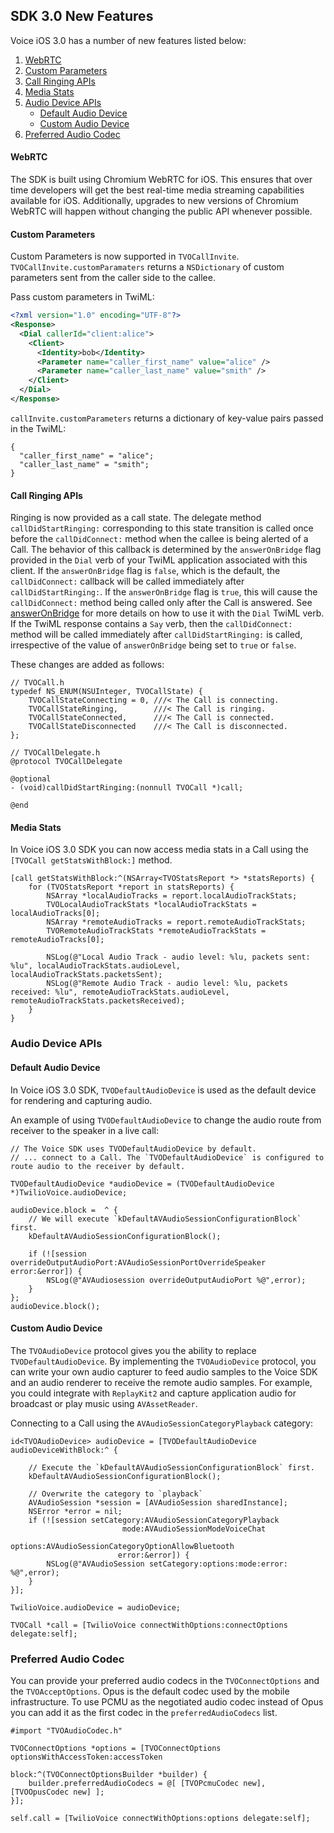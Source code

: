 ## SDK 3.0 New Features
Voice iOS 3.0 has a number of new features listed below:

1. [WebRTC](#webrtc)
2. [Custom Parameters](#custom-parameters)
3. [Call Ringing APIs](#call-ringing-apis)
4. [Media Stats](#media-stats)
5. [Audio Device APIs](#audio-device-apis)
    * [Default Audio Device](#default-audio-device)
    * [Custom Audio Device](#custom-audio-device)
6. [Preferred Audio Codec](#preferred-audio-codec)

#### <a name="webrtc"></a>WebRTC
The SDK is built using Chromium WebRTC for iOS. This ensures that over time developers will get the best real-time media streaming capabilities available for iOS. Additionally, upgrades to new versions of Chromium WebRTC will happen without changing the public API whenever possible.

#### <a name="custom-parameters"></a>Custom Parameters
Custom Parameters is now supported in `TVOCallInvite`. `TVOCallInvite.customParamaters` returns a `NSDictionary` of custom parameters sent from the caller side to the callee.

Pass custom parameters in TwiML:

```.xml
<?xml version="1.0" encoding="UTF-8"?>
<Response>
  <Dial callerId="client:alice">
    <Client>
      <Identity>bob</Identity>
      <Parameter name="caller_first_name" value="alice" />
      <Parameter name="caller_last_name" value="smith" />
    </Client>
  </Dial>
</Response>
```

`callInvite.customParameters` returns a dictionary of key-value pairs passed in the TwiML:

```.objc
{
  "caller_first_name" = "alice";
  "caller_last_name" = "smith";
}
```

#### <a name="call-ringing-apis"></a>Call Ringing APIs
Ringing is now provided as a call state. The delegate method `callDidStartRinging:` corresponding to this state transition is called once before the `callDidConnect:` method when the callee is being alerted of a Call. The behavior of this callback is determined by the `answerOnBridge` flag provided in the `Dial` verb of your TwiML application associated with this client. If the `answerOnBridge` flag is `false`, which is the default, the `callDidConnect:` callback will be called immediately after `callDidStartRinging:`. If the `answerOnBridge` flag is `true`, this will cause the `callDidConnect:` method being called only after the Call is answered. See [answerOnBridge](https://www.twilio.com/docs/voice/twiml/dial#answeronbridge) for more details on how to use it with the `Dial` TwiML verb. If the TwiML response contains a `Say` verb, then the `callDidConnect:` method will be called immediately after `callDidStartRinging:` is called, irrespective of the value of `answerOnBridge` being set to `true` or `false`.

These changes are added as follows:

```.objc
// TVOCall.h
typedef NS_ENUM(NSUInteger, TVOCallState) {
    TVOCallStateConnecting = 0, ///< The Call is connecting.
    TVOCallStateRinging,        ///< The Call is ringing.
    TVOCallStateConnected,      ///< The Call is connected.
    TVOCallStateDisconnected    ///< The Call is disconnected.
};

// TVOCallDelegate.h
@protocol TVOCallDelegate

@optional
- (void)callDidStartRinging:(nonnull TVOCall *)call;

@end
```

#### <a name="media-stats"></a>Media Stats
In Voice iOS 3.0 SDK you can now access media stats in a Call using the `[TVOCall getStatsWithBlock:]` method. 

```.objc
[call getStatsWithBlock:^(NSArray<TVOStatsReport *> *statsReports) {
    for (TVOStatsReport *report in statsReports) {
        NSArray *localAudioTracks = report.localAudioTrackStats;
        TVOLocalAudioTrackStats *localAudioTrackStats = localAudioTracks[0];
        NSArray *remoteAudioTracks = report.remoteAudioTrackStats;
        TVORemoteAudioTrackStats *remoteAudioTrackStats = remoteAudioTracks[0];

        NSLog(@"Local Audio Track - audio level: %lu, packets sent: %lu", localAudioTrackStats.audioLevel, localAudioTrackStats.packetsSent);
        NSLog(@"Remote Audio Track - audio level: %lu, packets received: %lu", remoteAudioTrackStats.audioLevel, remoteAudioTrackStats.packetsReceived);
    }
}
```
### <a name="audio-device-apis"></a>Audio Device APIs

#### <a name="default-audio-device"></a>Default Audio Device
In Voice iOS 3.0 SDK, `TVODefaultAudioDevice` is used as the default device for rendering and capturing audio.

An example of using `TVODefaultAudioDevice` to change the audio route from receiver to the speaker in a live call:

```.objc
// The Voice SDK uses TVODefaultAudioDevice by default.
// ... connect to a Call. The `TVODefaultAudioDevice` is configured to route audio to the receiver by default.

TVODefaultAudioDevice *audioDevice = (TVODefaultAudioDevice *)TwilioVoice.audioDevice;

audioDevice.block =  ^ {
    // We will execute `kDefaultAVAudioSessionConfigurationBlock` first.
    kDefaultAVAudioSessionConfigurationBlock();

    if (![session overrideOutputAudioPort:AVAudioSessionPortOverrideSpeaker error:&error]) {
        NSLog(@"AVAudiosession overrideOutputAudioPort %@",error);
    }
};
audioDevice.block();
```

#### <a name="custom-audio-device"></a>Custom Audio Device
The `TVOAudioDevice` protocol gives you the ability to replace `TVODefaultAudioDevice`. By implementing the `TVOAudioDevice` protocol, you can write your own audio capturer to feed audio samples to the Voice SDK and an audio renderer to receive the remote audio samples. For example, you could integrate with `ReplayKit2` and capture application audio for broadcast or play music using `AVAssetReader`.

Connecting to a Call using the `AVAudioSessionCategoryPlayback` category:

```.objc
id<TVOAudioDevice> audioDevice = [TVODefaultAudioDevice audioDeviceWithBlock:^ {

    // Execute the `kDefaultAVAudioSessionConfigurationBlock` first.
    kDefaultAVAudioSessionConfigurationBlock();

    // Overwrite the category to `playback`
    AVAudioSession *session = [AVAudioSession sharedInstance];
    NSError *error = nil;
    if (![session setCategory:AVAudioSessionCategoryPlayback
                         mode:AVAudioSessionModeVoiceChat
                      options:AVAudioSessionCategoryOptionAllowBluetooth
                        error:&error]) {
        NSLog(@"AVAudioSession setCategory:options:mode:error: %@",error);
    }
}];

TwilioVoice.audioDevice = audioDevice;

TVOCall *call = [TwilioVoice connectWithOptions:connectOptions delegate:self];
```

### <a name="preferred-audio-codec"></a>Preferred Audio Codec
You can provide your preferred audio codecs in the `TVOConnectOptions` and the `TVOAcceptOptions`. Opus is the default codec used by the mobile infrastructure. To use PCMU as the negotiated audio codec instead of Opus you can add it as the first codec in the `preferredAudioCodecs` list.

```.objc
#import "TVOAudioCodec.h"

TVOConnectOptions *options = [TVOConnectOptions optionsWithAccessToken:accessToken
                                                                 block:^(TVOConnectOptionsBuilder *builder) {
    builder.preferredAudioCodecs = @[ [TVOPcmuCodec new], [TVOOpusCodec new] ];
}];

self.call = [TwilioVoice connectWithOptions:options delegate:self];
```
